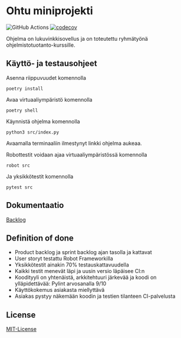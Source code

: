 # Ohtu miniprojekti

![GitHub Actions](https://github.com/oonarauhala/ohtu-minprojekti/workflows/CI/badge.svg)
[![codecov](https://codecov.io/gh/oonarauhala/ohtu-minprojekti/branch/master/graph/badge.svg?token=dp9vxjSeY3)](https://codecov.io/gh/oonarauhala/ohtu-minprojekti)

Ohjelma on lukuvinkkisovellus ja on toteutettu ryhmätyönä ohjelmistotuotanto-kurssille.

## Käyttö- ja testausohjeet

Asenna riippuvuudet komennolla

```
poetry install
```

Avaa virtuaaliympäristö komennolla

```
poetry shell
```

Käynnistä ohjelma komennolla

```
python3 src/index.py
```

Avaamalla terminaaliin ilmestynyt linkki ohjelma aukeaa.

Robottestit voidaan ajaa virtuaaliympäristössä komennolla
```
robot src
```

Ja yksikkötestit komennolla
```
pytest src
```

## Dokumentaatio

[Backlog](https://docs.google.com/spreadsheets/d/18ML2sxw8d6rkpPOPR_jcKxy2z214WIsQhWD_ZzRB4dU/edit#gid=1442053365)

## Definition of done

* Product backlog ja sprint backlog ajan tasolla ja kattavat
* User storyt testattu Robot Frameworkilla
* Yksikkötestit ainakin 70% testauskattavuudella
* Kaikki testit menevät läpi ja uusin versio läpäisee CI:n
* Koodityyli on yhtenäistä, arkkitehtuuri järkevää ja koodi on ylläpidettävää: Pylint arvosanalla 9/10
* Käyttökokemus asiakasta miellyttävä
* Asiakas pystyy näkemään koodin ja testien tilanteen CI-palvelusta

## License

[MIT-License](https://github.com/oonarauhala/ohtu-minprojekti/blob/master/LICENSE)

